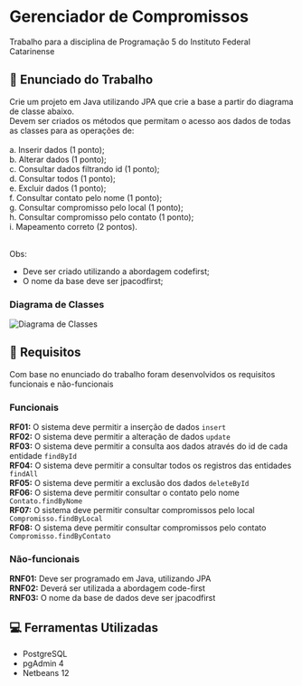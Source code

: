 # Gerenciador de Compromissos
Trabalho para a disciplina de Programação 5 do Instituto Federal Catarinense

## :book: Enunciado do Trabalho
Crie um projeto em Java utilizando JPA que crie a base a partir do diagrama de classe
abaixo. <br/> Devem ser criados os métodos que permitam o acesso aos dados de todas as
classes para as operações de: <br/> <br/>
a. Inserir dados (1 ponto); <br/>
b. Alterar dados (1 ponto); <br/>
c. Consultar dados filtrando id (1 ponto); <br/>
d. Consultar todos (1 ponto); <br/>
e. Excluir dados (1 ponto); <br/>
f. Consultar contato pelo nome (1 ponto); <br/>
g. Consultar compromisso pelo local (1 ponto); <br/>
h. Consultar compromisso pelo contato (1 ponto); <br/>
i. Mapeamento correto (2 pontos). <br/> <br/>

Obs: <br/>
- Deve ser criado utilizando a abordagem codefirst; <br/>
- O nome da base deve ser jpacodfirst; <br/>

### Diagrama de Classes
![Diagrama de Classes](https://user-images.githubusercontent.com/50798315/118049285-ea549000-b353-11eb-9c69-b70c494f77c4.png)

## :scroll: Requisitos
Com base no enunciado do trabalho foram desenvolvidos os requisitos funcionais e não-funcionais

### Funcionais
<strong>RF01:</strong> O sistema deve permitir a inserção de dados ```insert``` <br/>
<strong>RF02:</strong> O sistema deve permitir a alteração de dados ```update``` <br/>
<strong>RF03:</strong> O sistema deve permitir a consulta aos dados através do id de cada entidade ```findById``` <br/>
<strong>RF04:</strong> O sistema deve permitir a consultar todos os registros das entidades ```findAll``` <br/>
<strong>RF05:</strong> O sistema deve permitir a exclusão dos dados ```deleteById``` <br/>
<strong>RF06:</strong> O sistema deve permitir consultar o contato pelo nome ```Contato.findByNome``` <br/>
<strong>RF07:</strong> O sistema deve permitir consultar compromissos pelo local ```Compromisso.findByLocal``` <br/>
<strong>RF08:</strong> O sistema deve permitir consultar compromissos pelo contato ```Compromisso.findByContato``` <br/>

### Não-funcionais
<strong>RNF01:</strong> Deve ser programado em Java, utilizando JPA <br/>
<strong>RNF02:</strong> Deverá ser utilizada a abordagem code-first <br/>
<strong>RNF03:</strong> O nome da base de dados deve ser jpacodfirst <br/>

## :computer: Ferramentas Utilizadas
- PostgreSQL
- pgAdmin 4
- Netbeans 12
